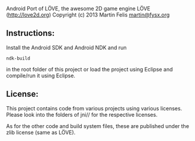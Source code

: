 Android Port of LÖVE, the awesome 2D game engine LÖVE (http://love2d.org)
Copyright (c) 2013 Martin Felis <martin@fysx.org>

Instructions:
-------------

Install the Android SDK and Android NDK and run

    ndk-build

in the root folder of this project or load the project using Eclipse and
compile/run it using Eclipse.

License:
--------

This project contains code from various projects using various licenses.
Please look into the folders of jni/<projectname>/ for the respective
licenses.

As for the other code and build system files, these are published under the
zlib license (same as LÖVE).
